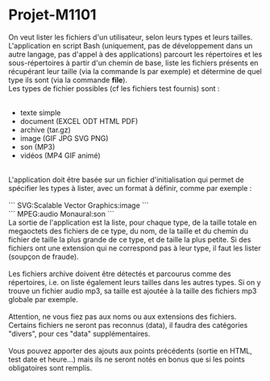 # Projet-M1101

On veut lister les fichiers d'un utilisateur, selon leurs types et leurs tailles. L'application en script Bash (uniquement, pas de développement dans un autre langage, pas d'appel à des applications) parcourt les répertoires et les sous-répertoires à partir d'un chemin de base, liste les fichiers présents en récupérant leur taille (via la commande ls par exemple) et détermine de quel type ils sont (via la commande <b>file</b>).
<br>
Les types de fichier possibles (cf les fichiers test fournis) sont :
<br><br>
<ul>
  <li>texte simple</li>
  <li>document (EXCEL ODT HTML PDF)</li>
  <li>archive (tar.gz)</li>
  <li>image (GIF JPG SVG PNG)</li>
  <li>son (MP3)</li>
  <li>vidéos (MP4 GIF animé)</li>
</ul>
<br>
L'application doit être basée sur un fichier d'initialisation qui permet de spécifier les types à lister, avec un format à définir, comme par exemple :
<br><br>
```
SVG:Scalable Vector Graphics:image
```
<br>
```
MPEG:audio Monaural:son
```
<br>
La sortie de l'application est la liste, pour chaque type, de la taille totale en megaoctets des fichiers de ce type, du nom, de la taille et du chemin du fichier de taille la plus grande de ce type, et de taille la plus petite. Si des fichiers ont une extension qui ne correspond pas à leur type, il faut les lister (soupçon de fraude).
<br><br>
Les fichiers archive doivent être détectés et parcourus comme des répertoires, i.e. on liste également leurs tailles dans les autres types. Si on y trouve un fichier audio mp3, sa taille est ajoutée à la taille des fichiers mp3 globale par exemple.
<br><br>
Attention, ne vous fiez pas aux noms ou aux extensions des fichiers. Certains fichiers ne seront pas reconnus (data), il faudra des catégories "divers", pour ces "data" supplémentaires.
<br><br>
Vous pouvez apporter des ajouts aux points précédents (sortie en HTML, test date et heure...) mais ils ne seront notés en bonus que si les points obligatoires sont remplis.
